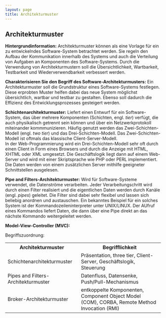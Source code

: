 ```yaml
---
layout: page
title: Architekturmuster
---
```


## **Architekturmuster**

**Hintergrundinformation:** Architekturmuster können als eine Vorlage für ein zu entwickelndes Software-System betrachtet werden. Sie regeln den Aufbau der Kommunikation innerhalb des Systems und auch die Verteilung von Aufgaben an Komponenten des Software-Systems. Durch die Verwendung von Architekturmustern soll die Übersichtlichkeit, Wartbarkeit, Testbarkeit und Wiederverwendbarkeit verbessert werden.

**Charakterisieren Sie den Begriff des Software-Architekturmusters:** Ein Architekturmuster soll die Grundstruktur eines Software-Systems festlegen. Diese erprobten Muster helfen dabei das neue System möglichst übersichtlich, wartbar und testbar zu gestalten. Ebenso soll dadurch die Effizienz des Entwicklungsprozesses gesteigert werden.

**Schichtenarchitekturmuster:** Liefert einen Entwurf für ein Software-System, das über mehrere Komponenten (Schichten, engl. *tier*) verfügt, die auch physikalisch getrennt sein können und über ein Netzwerkprotokoll miteinander kommmunizieren. Häufig genutzt werden das Zwei-Schichten-Modell (engl. *two tier*) und das Drei-Schichten-Modell. Das Zwei-Schichten-Modell ist oftmals das klassische Client-Server-Modell.  
In der Web-Programmierung wird ein Drei-Schichten-Modell sehr oft durch einen Client in Form eines Browsers und durch die Anzeige mit HTML, XHTML oder XML umgesetzt. Die Geschäftslogik liegt dann auf einem Web-Server und wird mit einer Skriptsprache wie PHP oder PERL implementiert. Die Daten werden von einem zusätzlichen Server mithilfe geeigneter Schnittstellen ausgelesen.

**Pipe and Filters-Architekturmuster:** Wird für Software-Systeme verwendet, die Datenströme verarbeiten. Jeder Verarbeitungschritt wird durch einen Filter realisiert und die eigentlichen Daten werden durch Kanäle (engl. *pipes*) geleitet. Die Filter sind dabei sehr flexibel und lassen sich beliebig anordnen und austauschen. Ein bekanntes Beispiel für ein solches System ist der Kommandozeileninterpreter unter UNIX/LINUX. Der AUfruf eines Kommandos liefert Daten, die dann über eine Pipe direkt an das nächste Kommando weitergeleitet werden.

**Model-View-Controller (MVC):**

Begriffszuordnung:
<table><tr><th>Architekturmuster</th><th>Begrifflichkeit</th></tr>
<tr><td>Schichtenarchitekturmuster</td><td>Präsentation, three tier, Client-Server, Geschäftslogik, Steuerung</td></tr>
<tr><td>Pipes and Filters-Architekturmuster</td><td>Datenfluss, Datensenke, Push/Pull-Mechanismus</td></tr>
<tr><td>Broker-Architekturmuster</td><td>entkoppelte Komponenten, Component Object Model (COM), CORBA, Remote Method Invocation (RMI)</td></tr></table>
